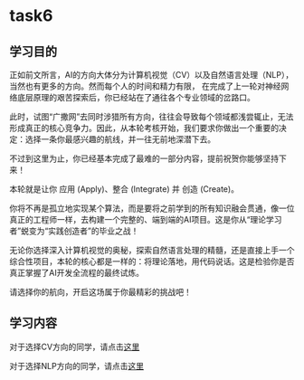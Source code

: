 # task6

## 学习目的

正如前文所言，AI的方向大体分为计算机视觉（CV）以及自然语言处理（NLP），当然也有更多的方向。然而每个人的时间和精力有限， 在完成了上一轮对神经网络底层原理的艰苦探索后，你已经站在了通往各个专业领域的岔路口。

此时，试图“广撒网”去同时涉猎所有方向，往往会导致每个领域都浅尝辄止，无法形成真正的核心竞争力。因此，从本轮考核开始，我们要求你做出一个重要的决定：选择一条你最感兴趣的航线，并一往无前地深潜下去。

不过到这里为止，你已经基本完成了最难的一部分内容，提前祝贺你能够坚持下来！

本轮就是让你 应用 (Apply)、整合 (Integrate) 并 创造 (Create)。

你将不再是孤立地实现某个算法，而是要将之前学到的所有知识融会贯通，像一位真正的工程师一样，去构建一个完整的、端到端的AI项目。这是你从“理论学习者”蜕变为“实践创造者”的毕业之战！

无论你选择深入计算机视觉的奥秘，探索自然语言处理的精髓，还是直接上手一个综合性项目，本轮的核心都是一样的：将理论落地，用代码说话。这是检验你是否真正掌握了AI开发全流程的最终试炼。

请选择你的航向，开启这场属于你最精彩的挑战吧！

## 学习内容

对于选择CV方向的同学，请点击[这里](/tasks/task6/task6_cs231n.md)

对于选择NLP方向的同学，请点击[这里](/tasks/task6/task6_cs224n.md)